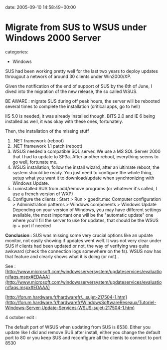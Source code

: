 


date: 2005-09-10 14:58:49+00:00


# Migrate from SUS to WSUS under Windows 2000 Server

categories:
- Windows


SUS had been working pretty well for the last two years to deploy updates througout a network of around 30 clients under Win2000/XP.

Given the notification of the end of support of SUS by the 6th of June, I dived into the migration of the new release, the so called WSUS.

<!-- more -->

BE AWARE : migrate SUS during off peak hours, the server will be rebooted several times to complete the installation (critical apps, go to hell)

IIS 5.0 is needed, it was already installed though. BITS 2.0 and IE 6 being installed as well, it was okay with these ones, fortunately.

Then, the installation of the missing stuff
1. .NET framework (reboot)
2. .NET framework 1.1 patch (reboot)
3. WSUS needed a compatible SQL server. We use a MS SQL Server 2000 that I had to update to SP3a. After another reboot, everything seems to go well, fortunate me.
4. WSUS installation, follow the install wizard, after an ultimate reboot, the system should be ready. You just need to configure the whole thing, setup what you want it to download/update when synchronizing with Windows Update.
5. I uninstalled SUS from add/remove programs (or whatever it's called, I use a french version of WXP)
6. Configure the clients :
Start > Run > gpedit.msc
Computer configuration > Administration patterns > Windows components > Windows Update
Depending on your version of Windows, you may have different settings available, the most important one will be the "automatic update" one where you'll fill the server to use for updates, that should be the WSUS ip + port if needed

**Conclusion :** SUS was missing some very crucial options like an update monitor, not easily showing if updates went well. It was not very clear under SUS if clients had been updated or not, the way of verifying was quite awkward (check the connection logs somewhere on the fs). WSUS now has that feature and clearly shows what it is doing (or not)..

See :
[http://www.microsoft.com/windowsserversystem/updateservices/evaluation/faqs.mspx#EDAAA](http://www.microsoft.com/windowsserversystem/updateservices/evaluation/faqs.mspx#EDAAA)  

[http://forum.hardware.fr/hardwarefr/...sujet-217504-1.htm](http://forum.hardware.fr/hardwarefr/WindowsSoftwareReseaux/Tutoriel-Windows-Server-Update-Services-WSUS-sujet-217504-1.htm)




4 october edit :  

The default port of WSUS when updating from SUS is 8530. Either you update like I did and remove SUS after install, either you change the default port to 80 or you keep SUS and reconfigure all the clients to connect to port 8530




